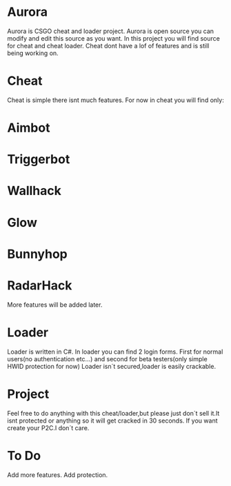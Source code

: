# Aurora
Aurora is CSGO cheat and loader project.
Aurora is open source you can modify and edit this source as you want.
In this project you will find source for cheat and cheat loader.
Cheat dont have a lof of features and is still being working on.
# Cheat
Cheat is simple there isnt much features.
For now in cheat you will find only:
# Aimbot
# Triggerbot
# Wallhack
# Glow 
# Bunnyhop
# RadarHack
More features will be added later.
# Loader
Loader is written in C#.
In loader you can find 2 login forms.
First for normal users(no authentication etc...) and second for beta testers(only simple HWID protection for now)
Loader isn´t secured,loader is easily crackable.
# Project
Feel free to do anything with this cheat/loader,but please just don´t sell it.It isnt protected or anything so it will get cracked in 30 seconds.
If you want create your P2C.I don´t care.
# To Do
Add more features.
Add protection.
